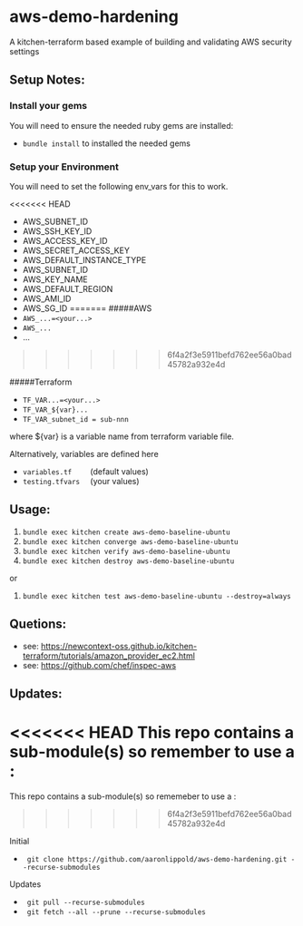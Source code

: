 # aws-demo-hardening  

A kitchen-terraform based example of building and validating AWS security settings

## Setup Notes:  

### Install your gems  

You will need to ensure the needed ruby gems are installed:

- `bundle install` to installed the needed gems

### Setup your Environment  

You will need to set the following env_vars for this to work.

<<<<<<< HEAD
- AWS_SUBNET_ID
- AWS_SSH_KEY_ID
- AWS_ACCESS_KEY_ID
- AWS_SECRET_ACCESS_KEY
- AWS_DEFAULT_INSTANCE_TYPE
- AWS_SUBNET_ID
- AWS_KEY_NAME
- AWS_DEFAULT_REGION
- AWS_AMI_ID
- AWS_SG_ID
=======
#####AWS
- `AWS_...=<your...>`  
- `AWS_... `
- ...
>>>>>>> 6f4a2f3e5911befd762ee56a0bad45782a932e4d

#####Terraform
- `TF_VAR...=<your...>`  
- `TF_VAR_${var}... `
- `TF_VAR_subnet_id = sub-nnn`

where ${var} is a variable name from terraform variable file.

Alternatively, variables are defined here
- `variables.tf    `    (default values)
- `testing.tfvars  `  (your values)

## Usage:

1. `bundle exec kitchen create aws-demo-baseline-ubuntu`
2. `bundle exec kitchen converge aws-demo-baseline-ubuntu`
3. `bundle exec kitchen verify aws-demo-baseline-ubuntu`
4. `bundle exec kitchen destroy aws-demo-baseline-ubuntu`

or

1. `bundle exec kitchen test aws-demo-baseline-ubuntu --destroy=always`

## Quetions:

- see: https://newcontext-oss.github.io/kitchen-terraform/tutorials/amazon_provider_ec2.html
- see: https://github.com/chef/inspec-aws

## Updates:

<<<<<<< HEAD
This repo contains a sub-module(s) so remember to use a :
=======
This repo contains a sub-module(s) so rememeber to use a :
>>>>>>> 6f4a2f3e5911befd762ee56a0bad45782a932e4d

Initial
- ` git clone https://github.com/aaronlippold/aws-demo-hardening.git --recurse-submodules`


Updates
- ` git pull --recurse-submodules`
- ` git fetch --all --prune --recurse-submodules`
